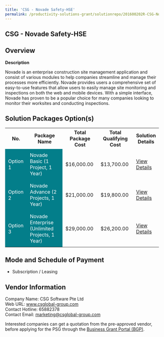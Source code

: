 ```yaml
---
title: 'CSG - Novade Safety-HSE'
permalink: /productivity-solutions-grant/solutionrepo/201600202R-CSG-Novd-SftyHSE-G
---
```


## CSG - Novade Safety-HSE

## Overview

**Description**

Novade is an enterprise construction site management application and consist of various modules to help companies streamline and manage their processes more efficiently. Novade provides users a comprehensive set of easy-to-use features that allow users to easily manage site monitoring and inspections on both the web and mobile devices. 
With a simple interface, Novade has proven to be a popular choice for many companies looking to monitor their worksites and conducting inspections.

## Solution Packages Option(s)

<table>
<tr>
<th><b>No.</b></th>
<th><b>Package Name</b></th>
<th><b>Total Package Cost</b></th>
<th><b>Total Qualifying Cost</b></th>
<th><b>Solution Details</b></th>
</tr>
<tr>
<td style='padding: 10px; background-color: #037E8A; color: #FFFFFF;'>Option 1</td>
<td style='padding: 10px; background-color: #037E8A; color: #FFFFFF;'>Novade Basic (1 Project, 1 Year)</td>
<td style='padding: 10px;'>$16,000.00</td>
<td style='padding: 10px;'>$13,700.00</td>
<td style='padding: 10px;'><a href='/images/psg/CSG_Novade_13062024_Desensitised_Annex3_Part1.pdf' target='_blank'>View Details</a></td>
</tr>
<tr>
<td style='padding: 10px; background-color: #037E8A; color: #FFFFFF;'>Option 2</td>
<td style='padding: 10px; background-color: #037E8A; color: #FFFFFF;'>Novade Advance (2 Projects, 1 Year)</td>
<td style='padding: 10px;'>$21,000.00</td>
<td style='padding: 10px;'>$19,800.00</td>
<td style='padding: 10px;'><a href='/images/psg/CSG_Novade_13062024_Desensitised_Annex3_Part2.pdf' target='_blank'>View Details</a></td>
</tr>
<tr>
<td style='padding: 10px; background-color: #037E8A; color: #FFFFFF;'>Option 3</td>
<td style='padding: 10px; background-color: #037E8A; color: #FFFFFF;'>Novade Enterprise (Unlimited Projects, 1 Year)</td>
<td style='padding: 10px;'>$29,000.00</td>
<td style='padding: 10px;'>$26,200.00</td>
<td style='padding: 10px;'><a href='/images/psg/CSG_Novade_13062024_Desensitised_Annex3_Part3.pdf' target='_blank'>View Details</a></td>
</tr>
</table>

## Mode and Schedule of Payment

 - Subscription / Leasing

## Vendor Information

 Company Name: CSG Software Pte Ltd<br>Web URL: www.csglobal-group.com <br>Contact Hotline: 65882378 <br>Contact Email: marketing@csglobal-group.com <br>

Interested companies can get a quotation from the pre-approved vendor, before applying for the PSG through the <a href='https://www.businessgrants.gov.sg/' target='_blank' rel='noopener'>Business Grant Portal (BGP)</a>.

<script src="/jquery/resize-tables.js"></script>
